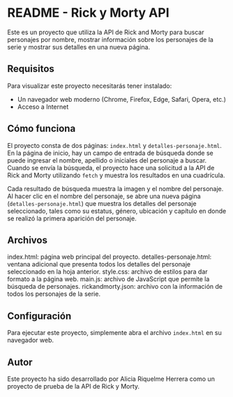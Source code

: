 # README - Rick y Morty API

Este es un proyecto que utiliza la API de Rick and Morty para buscar personajes por nombre, mostrar información sobre los personajes de la serie y mostrar sus detalles en una nueva página. 

## Requisitos

Para visualizar este proyecto necesitarás tener instalado:

- Un navegador web moderno (Chrome, Firefox, Edge, Safari, Opera, etc.)
- Acceso a Internet

## Cómo funciona

El proyecto consta de dos páginas: `index.html` y `detalles-personaje.html`. En la página de inicio, hay un campo de entrada de búsqueda donde se puede ingresar el nombre, apellido o iniciales del personaje a buscar. Cuando se envía la búsqueda, el proyecto hace una solicitud a la API de Rick and Morty utilizando `fetch` y muestra los resultados en una cuadrícula. 

Cada resultado de búsqueda muestra la imagen y el nombre del personaje. Al hacer clic en el nombre del personaje, se abre una nueva página (`detalles-personaje.html`) que muestra los detalles del personaje seleccionado, tales como su estatus, género, ubicación y capítulo en donde se realizó la primera aparición del personaje.

## Archivos

index.html: página web principal del proyecto.
detalles-personaje.html: ventana adicional que presenta todos los detalles del personaje seleccionado en la hoja anterior.
style.css: archivo de estilos para dar formato a la página web.
main.js: archivo de JavaScript que permite la búsqueda de personajes.
rickandmorty.json: archivo con la información de todos los personajes de la serie.

## Configuración

Para ejecutar este proyecto, simplemente abra el archivo `index.html` en su navegador web.

## Autor

Este proyecto ha sido desarrollado por Alicia Riquelme Herrera como un proyecto de prueba de la API de Rick y Morty.